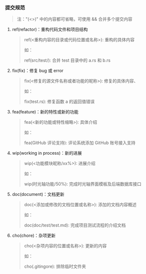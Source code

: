 ### 提交规范

>  注："(<>)" 中的内容都可省略，可使用 && 合并多个提交内容

1. ref(refactor)：重构代码文件和项目结构

   > ref(<重构内容的目录或代码位置或名称>): 重构的具体内容
   >
   > 如：
   >
   > ref(src/test/): 合并 test 目录中的 a.rs 和 b.rs

2. fix(fix)：修复 bug 或 error

   > fix(<修复的源文件名称或者功能的昵称>): 修复的具体内容、
   >
   > 如：
   >
   > fix(test.rs): 修复函数 a 的返回值错误

3. fea(feature)：新的特性或新的功能

   > fea(<新的功能或特性缩略>): 具体介绍
   >
   > 如：
   >
   > fea(GitHub 评论支持): 评论系统添加 GitHub 账号接入支持

4. wip(working in process)：新的进展

   > wip(<功能模块昵称/xx%>): 进展介绍
   >
   > 如：
   >
   > wip(时光轴功能/50%): 完成时光轴界面模板及后端数据库接口

5. doc(document)：文档更新

   > doc(<添加或修改的文档位置或名称>): 添加的文档内容概述
   >
   > 如：
   >
   > doc(doc/test/test.md): 完成项目测试流程的介绍文档

6. cho(chore)：杂项更新

   > cho(<杂项内容的位置或名称>): 更新的内容
   >
   > 如：
   >
   > cho(.gitingore): 排除临时文件夹